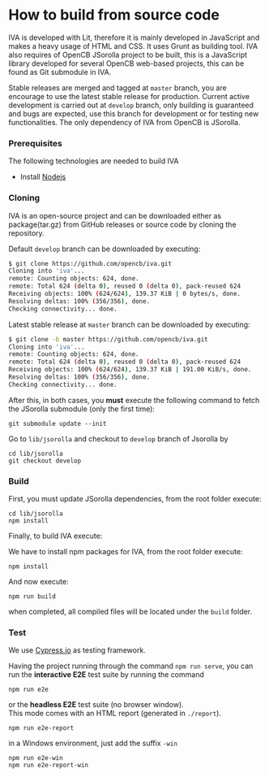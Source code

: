 # How to build from source code

IVA is developed with Lit, therefore it is mainly developed in JavaScript and makes a heavy usage of HTML and CSS. It uses Grunt as building tool. IVA also requires of OpenCB JSorolla project to be built, this is a JavaScript library developed for several OpenCB web-based projects, this can be found as Git submodule in IVA.

Stable releases are merged and tagged at `master` branch, you are encourage to use the latest stable release for production. Current active development is carried out at `develop` branch, only building is guaranteed and bugs are expected, use this branch for development or for testing new functionalities. The only dependency of IVA from OpenCB is JSorolla.

### Prerequisites

The following technologies are needed to build IVA

* Install [Nodejs ](https://nodejs.org/en/)

### Cloning

IVA is an open-source project and can be downloaded either as package\(tar.gz\) from GitHub releases or source code by cloning the repository.

Default `develop` branch can be downloaded by executing:

```bash
$ git clone https://github.com/opencb/iva.git
Cloning into 'iva'...
remote: Counting objects: 624, done.
remote: Total 624 (delta 0), reused 0 (delta 0), pack-reused 624
Receiving objects: 100% (624/624), 139.37 KiB | 0 bytes/s, done.
Resolving deltas: 100% (356/356), done.
Checking connectivity... done.
```

Latest stable release at `master` branch can be downloaded by executing:

```bash
$ git clone -b master https://github.com/opencb/iva.git
Cloning into 'iva'...
remote: Counting objects: 624, done.
remote: Total 624 (delta 0), reused 0 (delta 0), pack-reused 624
Receiving objects: 100% (624/624), 139.37 KiB | 191.00 KiB/s, done.
Resolving deltas: 100% (356/356), done.
Checking connectivity... done.
```

After this, in both cases, you **must** execute the following command to fetch the JSorolla submodule \(only the first time\):

```text
git submodule update --init
```

Go to `lib/jsorolla` and checkout to `develop` branch of Jsorolla by

```text
cd lib/jsorolla
git checkout develop
```

### Build

First, you must update JSorolla dependencies, from the root folder execute:

```text
cd lib/jsorolla
npm install
```

Finally, to build IVA execute:

We have to install npm packages for IVA, from the root folder execute:

```text
npm install
```

And now execute:

```text
npm run build
```

when completed, all compiled files will be located under the `build` folder.

### Test

We use [Cypress.io](https://www.cypress.io/) as testing framework.

Having the project running through the command `npm run serve`, you can run the **interactive E2E** test suite by running the command

```text
npm run e2e
```

or the **headless E2E** test suite \(no browser window\).  
This mode comes with an HTML report \(generated in `./report`\).

```text
npm run e2e-report
```

in a Windows environment, just add the suffix `-win`

```text
npm run e2e-win
npm run e2e-report-win
```

